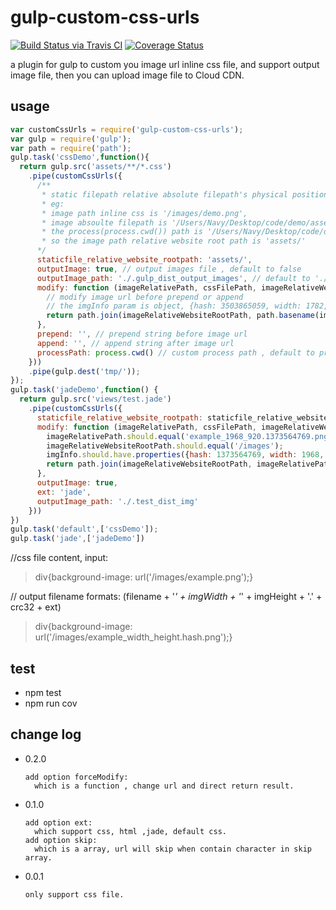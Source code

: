 # gulp-custom-css-urls

[![Build Status via Travis CI](https://travis-ci.org/navyxie/gulp-custom-css-urls.svg?branch=master)](https://travis-ci.org/navyxie/gulp-custom-css-urls) [![Coverage Status](https://coveralls.io/repos/github/navyxie/gulp-custom-css-urls/badge.svg?branch=master)](https://coveralls.io/github/navyxie/gulp-custom-css-urls?branch=master)

a plugin for gulp to custom you image url inline css file, and support output image file, then you can upload image file to Cloud CDN.

## usage

```js
var customCssUrls = require('gulp-custom-css-urls');
var gulp = require('gulp');
var path = require('path');
gulp.task('cssDemo',function(){
  return gulp.src('assets/**/*.css')
    .pipe(customCssUrls({
      /** 
       * static filepath relative absolute filepath's physical position. 
       * eg: 
       * image path inline css is '/images/demo.png', 
       * image absoulte filepath is '/Users/Navy/Desktop/code/demo/assets/images/demo.png', 
       * the process(process.cwd()) path is '/Users/Navy/Desktop/code/demo', 
       * so the image path relative website root path is 'assets/'
      */
      staticfile_relative_website_rootpath: 'assets/', 
      outputImage: true, // output images file , default to false
      outputImage_path: './.gulp_dist_output_images', // default to './.gulp_dist_output_images'
      modify: function (imageRelativePath, cssFilePath, imageRelativeWebsiteRootPath, imgInfo) {
        // modify image url before prepend or append
        // the imgInfo param is object, {hash: 3503865059, width: 1782, height: 530, orgin_filename: 'custom.png'}
        return path.join(imageRelativeWebsiteRootPath, path.basename(imageRelativePath)); //let the relative path become an absolute path
      },
      prepend: '', // prepend string before image url
      append: '', // append string after image url
      processPath: process.cwd() // custom process path , default to process.cwd()
    }))
    .pipe(gulp.dest('tmp/'));
});
gulp.task('jadeDemo',function() {
  return gulp.src('views/test.jade')
    .pipe(customCssUrls({
      staticfile_relative_website_rootpath: staticfile_relative_website_rootpath,
      modify: function (imageRelativePath, cssFilePath, imageRelativeWebsiteRootPath, imgInfo) {
        imageRelativePath.should.equal('example_1968_920.1373564769.png');
        imageRelativeWebsiteRootPath.should.equal('/images');
        imgInfo.should.have.properties({hash: 1373564769, width: 1968, height: 920, orgin_filename: 'example.png' });
        return path.join(imageRelativeWebsiteRootPath, imageRelativePath);
      },
      outputImage: true,
      ext: 'jade',
      outputImage_path: './.test_dist_img'
    }))
})
gulp.task('default',['cssDemo']);
gulp.task('jade',['jadeDemo'])
```

//css file content, input:
> div{background-image: url('/images/example.png');}

// output filename formats: (filename + '_' + imgWidth + '_' + imgHeight + '.' + crc32 + ext)
> div{background-image: url('/images/example_width_height.hash.png');}


## test

- npm test
- npm run cov

## change log

- 0.2.0

  ```
  add option forceModify:
    which is a function , change url and direct return result.
  ```
  
- 0.1.0

  ```
  add option ext:
    which support css, html ,jade, default css.
  add option skip:
    which is a array, url will skip when contain character in skip array.
  ```

- 0.0.1

  ```
  only support css file.
  ```
